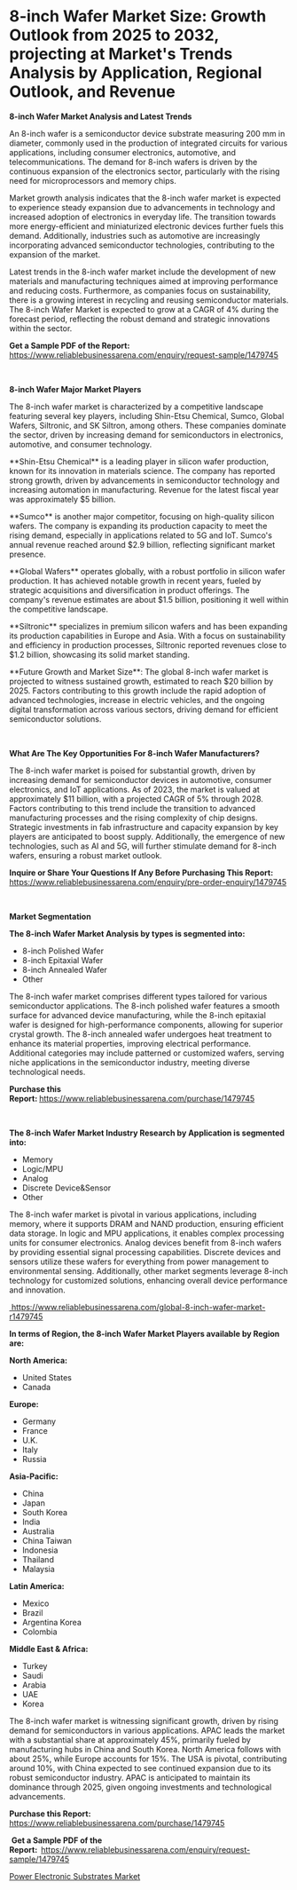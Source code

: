<p><h1>8-inch Wafer Market Size: Growth Outlook from 2025 to 2032, projecting at Market's Trends Analysis by Application, Regional Outlook, and Revenue</h1></p><p><strong>8-inch Wafer Market Analysis and Latest Trends</strong></p>
<p><p>An 8-inch wafer is a semiconductor device substrate measuring 200 mm in diameter, commonly used in the production of integrated circuits for various applications, including consumer electronics, automotive, and telecommunications. The demand for 8-inch wafers is driven by the continuous expansion of the electronics sector, particularly with the rising need for microprocessors and memory chips.</p><p>Market growth analysis indicates that the 8-inch wafer market is expected to experience steady expansion due to advancements in technology and increased adoption of electronics in everyday life. The transition towards more energy-efficient and miniaturized electronic devices further fuels this demand. Additionally, industries such as automotive are increasingly incorporating advanced semiconductor technologies, contributing to the expansion of the market.</p><p>Latest trends in the 8-inch wafer market include the development of new materials and manufacturing techniques aimed at improving performance and reducing costs. Furthermore, as companies focus on sustainability, there is a growing interest in recycling and reusing semiconductor materials. The 8-inch Wafer Market is expected to grow at a CAGR of 4% during the forecast period, reflecting the robust demand and strategic innovations within the sector.</p></p>
<p><strong>Get a Sample PDF of the Report:&nbsp;</strong> <a href="https://www.reliablebusinessarena.com/enquiry/request-sample/1479745?utm_campaign=1841&utm_medium=2&utm_source=Github&utm_content=ia&utm_term=13022025&utm_id=8-inch-wafer">https://www.reliablebusinessarena.com/enquiry/request-sample/1479745</a></p>
<p>&nbsp;</p>
<p><strong>8-inch Wafer Major Market Players</strong></p>
<p><p>The 8-inch wafer market is characterized by a competitive landscape featuring several key players, including Shin-Etsu Chemical, Sumco, Global Wafers, Siltronic, and SK Siltron, among others. These companies dominate the sector, driven by increasing demand for semiconductors in electronics, automotive, and consumer technology.</p><p>**Shin-Etsu Chemical** is a leading player in silicon wafer production, known for its innovation in materials science. The company has reported strong growth, driven by advancements in semiconductor technology and increasing automation in manufacturing. Revenue for the latest fiscal year was approximately $5 billion.</p><p>**Sumco** is another major competitor, focusing on high-quality silicon wafers. The company is expanding its production capacity to meet the rising demand, especially in applications related to 5G and IoT. Sumco's annual revenue reached around $2.9 billion, reflecting significant market presence.</p><p>**Global Wafers** operates globally, with a robust portfolio in silicon wafer production. It has achieved notable growth in recent years, fueled by strategic acquisitions and diversification in product offerings. The company's revenue estimates are about $1.5 billion, positioning it well within the competitive landscape.</p><p>**Siltronic** specializes in premium silicon wafers and has been expanding its production capabilities in Europe and Asia. With a focus on sustainability and efficiency in production processes, Siltronic reported revenues close to $1.2 billion, showcasing its solid market standing.</p><p>**Future Growth and Market Size**: The global 8-inch wafer market is projected to witness sustained growth, estimated to reach $20 billion by 2025. Factors contributing to this growth include the rapid adoption of advanced technologies, increase in electric vehicles, and the ongoing digital transformation across various sectors, driving demand for efficient semiconductor solutions.</p></p>
<p>&nbsp;</p>
<p><strong>What Are The Key Opportunities For 8-inch Wafer Manufacturers?</strong></p>
<p><p>The 8-inch wafer market is poised for substantial growth, driven by increasing demand for semiconductor devices in automotive, consumer electronics, and IoT applications. As of 2023, the market is valued at approximately $11 billion, with a projected CAGR of 5% through 2028. Factors contributing to this trend include the transition to advanced manufacturing processes and the rising complexity of chip designs. Strategic investments in fab infrastructure and capacity expansion by key players are anticipated to boost supply. Additionally, the emergence of new technologies, such as AI and 5G, will further stimulate demand for 8-inch wafers, ensuring a robust market outlook.</p></p>
<p><strong>Inquire or Share Your Questions If Any Before Purchasing This Report:</strong> <a href="https://www.reliablebusinessarena.com/enquiry/pre-order-enquiry/1479745?utm_campaign=1841&utm_medium=2&utm_source=Github&utm_content=ia&utm_term=13022025&utm_id=8-inch-wafer">https://www.reliablebusinessarena.com/enquiry/pre-order-enquiry/1479745</a></p>
<p>&nbsp;</p>
<p><strong>Market Segmentation</strong></p>
<p><strong>The 8-inch Wafer Market Analysis by types is segmented into:</strong></p>
<p><ul><li>8-inch Polished Wafer</li><li>8-inch Epitaxial Wafer</li><li>8-inch Annealed Wafer</li><li>Other</li></ul></p>
<p><p>The 8-inch wafer market comprises different types tailored for various semiconductor applications. The 8-inch polished wafer features a smooth surface for advanced device manufacturing, while the 8-inch epitaxial wafer is designed for high-performance components, allowing for superior crystal growth. The 8-inch annealed wafer undergoes heat treatment to enhance its material properties, improving electrical performance. Additional categories may include patterned or customized wafers, serving niche applications in the semiconductor industry, meeting diverse technological needs.</p></p>
<p><strong>Purchase this Report:&nbsp;</strong><a href="https://www.reliablebusinessarena.com/purchase/1479745?utm_campaign=1841&utm_medium=2&utm_source=Github&utm_content=ia&utm_term=13022025&utm_id=8-inch-wafer">https://www.reliablebusinessarena.com/purchase/1479745</a></p>
<p>&nbsp;</p>
<p><strong>The 8-inch Wafer Market Industry Research by Application is segmented into:</strong></p>
<p><ul><li>Memory</li><li>Logic/MPU</li><li>Analog</li><li>Discrete Device&Sensor</li><li>Other</li></ul></p>
<p><p>The 8-inch wafer market is pivotal in various applications, including memory, where it supports DRAM and NAND production, ensuring efficient data storage. In logic and MPU applications, it enables complex processing units for consumer electronics. Analog devices benefit from 8-inch wafers by providing essential signal processing capabilities. Discrete devices and sensors utilize these wafers for everything from power management to environmental sensing. Additionally, other market segments leverage 8-inch technology for customized solutions, enhancing overall device performance and innovation.</p></p>
<p><a href="https://www.reliablebusinessarena.com/global-8-inch-wafer-market-r1479745?utm_campaign=1841&utm_medium=2&utm_source=Github&utm_content=ia&utm_term=13022025&utm_id=8-inch-wafer">&nbsp;https://www.reliablebusinessarena.com/global-8-inch-wafer-market-r1479745</a></p>
<p><strong>In terms of Region, the 8-inch Wafer Market Players available by Region are:</strong></p>
<p>
    <p> <strong> North America: </strong>
        <ul>
            <li>United States</li>
            <li>Canada</li>
        </ul>
        </p> 
    <p> <strong> Europe: </strong>
        <ul>
            <li>Germany</li>
            <li>France</li>
            <li>U.K.</li>
            <li>Italy</li>
            <li>Russia</li>
        </ul>
        </p> 
    <p> <strong> Asia-Pacific: </strong>
        <ul>
            <li>China</li>
            <li>Japan</li>
            <li>South Korea</li>
            <li>India</li>
            <li>Australia</li>
            <li>China Taiwan</li>
            <li>Indonesia</li>
            <li>Thailand</li>
            <li>Malaysia</li>
        </ul>
        </p> 
    <p> <strong> Latin America: </strong>
        <ul>
            <li>Mexico</li>
            <li>Brazil</li>
            <li>Argentina Korea</li>
            <li>Colombia</li>
        </ul>
        </p> 
    <p> <strong> Middle East & Africa: </strong>
        <ul>
            <li>Turkey</li>
            <li>Saudi</li>
            <li>Arabia</li>
            <li>UAE</li>
            <li>Korea</li>
        </ul>
    </p>
    </p>
<p><p>The 8-inch wafer market is witnessing significant growth, driven by rising demand for semiconductors in various applications. APAC leads the market with a substantial share at approximately 45%, primarily fueled by manufacturing hubs in China and South Korea. North America follows with about 25%, while Europe accounts for 15%. The USA is pivotal, contributing around 10%, with China expected to see continued expansion due to its robust semiconductor industry. APAC is anticipated to maintain its dominance through 2025, given ongoing investments and technological advancements.</p></p>
<p><strong>Purchase this Report: </strong><a href="https://www.reliablebusinessarena.com/purchase/1479745?utm_campaign=1841&utm_medium=2&utm_source=Github&utm_content=ia&utm_term=13022025&utm_id=8-inch-wafer">https://www.reliablebusinessarena.com/purchase/1479745</a></p>
<p>&nbsp;<strong>Get a Sample PDF of the Report:&nbsp;&nbsp;</strong><a href="https://www.reliablebusinessarena.com/enquiry/request-sample/1479745?utm_campaign=1841&utm_medium=2&utm_source=Github&utm_content=ia&utm_term=13022025&utm_id=8-inch-wafer">https://www.reliablebusinessarena.com/enquiry/request-sample/1479745</a></p>
<p><strong></strong></p>
<p><p><a href="https://github.com/julyju69/Market-Research-Report-List-6/blob/main/power-electronic-substrates-market.md?utm_campaign=1841&utm_medium=2&utm_source=Github&utm_content=ia&utm_term=13022025&utm_id=8-inch-wafer">Power Electronic Substrates Market</a></p></p>
